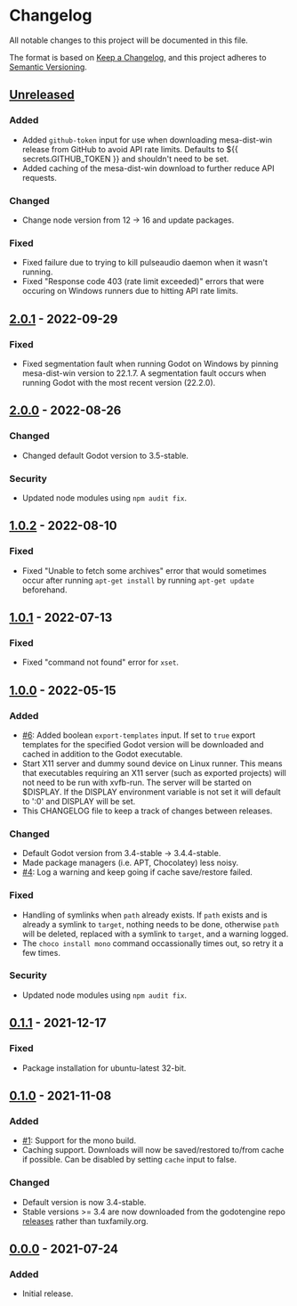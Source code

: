 # Changelog

All notable changes to this project will be documented in this file.

The format is based on [Keep a Changelog](https://keepachangelog.com/en/1.0.0/),
and this project adheres to [Semantic Versioning](https://semver.org/spec/v2.0.0.html).

## [Unreleased](https://github.com/lihop/setup-godot/compare/v2.0.1...HEAD)

### Added

- Added `github-token` input for use when downloading mesa-dist-win release from
  GitHub to avoid API rate limits. Defaults to ${{ secrets.GITHUB_TOKEN }} and
  shouldn't need to be set.
- Added caching of the mesa-dist-win download to further reduce API requests.

### Changed

- Change node version from 12 -> 16 and update packages.

### Fixed

- Fixed failure due to trying to kill pulseaudio daemon when it wasn't running.
- Fixed "Response code 403 (rate limit exceeded)" errors that were occuring on
  Windows runners due to hitting API rate limits.

## [2.0.1](https://github.com/lihop/setup-godot/compare/v2.0.0...v2.0.1) - 2022-09-29

### Fixed

- Fixed segmentation fault when running Godot on Windows by pinning mesa-dist-win
  version to 22.1.7. A segmentation fault occurs when running Godot with the most
  recent version (22.2.0).

## [2.0.0](https://github.com/lihop/setup-godot/compare/v1.0.2...v2.0.0) - 2022-08-26

### Changed

- Changed default Godot version to 3.5-stable.

### Security

- Updated node modules using `npm audit fix`.

## [1.0.2](https://github.com/lihop/setup-godot/compare/v1.0.0...v1.0.2) - 2022-08-10

### Fixed

- Fixed "Unable to fetch some archives" error that would sometimes occur after running `apt-get install`
  by running `apt-get update` beforehand.

## [1.0.1](https://github.com/lihop/setup-godot/compare/v1.0.0...v1.0.1) - 2022-07-13

### Fixed

- Fixed "command not found" error for `xset`.

## [1.0.0](https://github.com/lihop/setup-godot/compare/v0.1.1...v1.0.0) - 2022-05-15

### Added

- [#6](https://github.com/lihop/setup-godot/issues/6): Added boolean `export-templates` input. If set to `true` export templates for the specified Godot version will be downloaded and cached in addition to the Godot executable.
- Start X11 server and dummy sound device on Linux runner. This means that executables requiring an X11 server (such as exported projects) will not need to be run with xvfb-run. The server will be started on $DISPLAY. If the DISPLAY environment variable is not set it will default to ':0' and DISPLAY will be set.
- This CHANGELOG file to keep a track of changes between releases.

### Changed

- Default Godot version from 3.4-stable -> 3.4.4-stable.
- Made package managers (i.e. APT, Chocolatey) less noisy.
- [#4](https://github.com/lihop/setup-godot/issues/4): Log a warning and keep going if cache save/restore failed.

### Fixed

- Handling of symlinks when `path` already exists. If `path` exists and is already a symlink to `target`, nothing needs to be done, otherwise `path` will be deleted, replaced with a symlink to `target`, and a warning logged.
- The `choco install mono` command occassionally times out, so retry it a few times.

### Security

- Updated node modules using `npm audit fix`.

## [0.1.1](https://github.com/lihop/setup-godot/compare/v0.1.0...v0.1.1) - 2021-12-17

### Fixed

- Package installation for ubuntu-latest 32-bit.

## [0.1.0](https://github.com/lihop/setup-godot/compare/v0.0.0...v0.1.0) - 2021-11-08

### Added

- [#1](https://github.com/lihop/setup-godot/issues/1): Support for the mono build.
- Caching support. Downloads will now be saved/restored to/from cache if possible. Can be disabled by setting `cache` input to false.

### Changed

- Default version is now 3.4-stable.
- Stable versions >= 3.4 are now downloaded from the godotengine repo [releases](https://github.com/godotengine/godot/releases) rather than tuxfamily.org.

## [0.0.0](https://github.com/lihop/godot-setup/tags/v0.0.0) - 2021-07-24

### Added

- Initial release.
